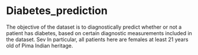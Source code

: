 # Diabetes_prediction
The objective of the dataset is to diagnostically predict whether or not a patient has diabetes, based on certain diagnostic measurements included in the dataset. Sev In particular, all patients here are females at least 21 years old of Pima Indian heritage.  

